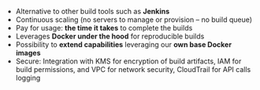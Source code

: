 - Alternative to other build tools such as **Jenkins**
- Continuous scaling (no servers to manage or provision – no build queue)
- Pay for usage: **the time it takes** to complete the builds
- Leverages **Docker under the hood** for reproducible builds
- Possibility to **extend capabilities** leveraging our **own base Docker images**
- Secure: Integration with KMS for encryption of build artifacts, IAM for build permissions, and VPC for network security, CloudTrail for API calls logging
